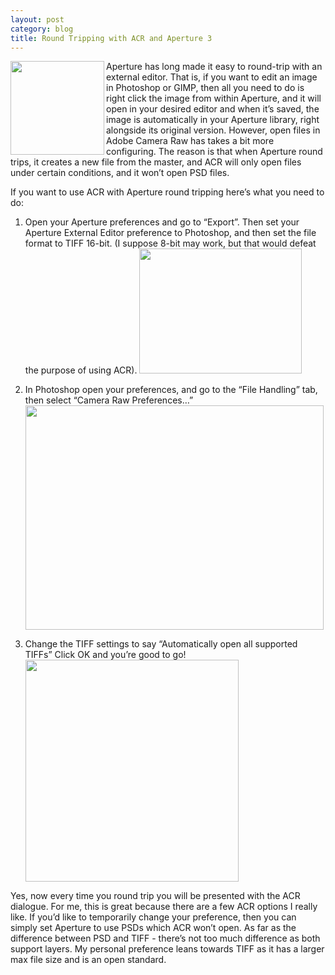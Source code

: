 ```yaml
---
layout: post
category: blog
title: Round Tripping with ACR and Aperture 3
---
```


<img src="http://media.tumblr.com/tumblr_m5g0uphwpB1qjg6k8.png" width="150" height="150" align="left" alt=""/>Aperture has long made it easy to round-trip with an external editor. That is, if you want to edit an image in Photoshop or GIMP, then all you need to do is right click the image from within Aperture, and it will open in your desired editor and when it’s saved, the image is automatically in your Aperture library, right alongside its original version. However, open files in Adobe Camera Raw has takes a bit more configuring. The reason is that when Aperture round trips, it creates a new file from the master, and ACR will only open files under certain conditions, and it won’t open PSD files.

If you want to use ACR with Aperture round tripping here’s what you need to do:


1. Open your Aperture preferences and go to “Export”. Then set your Aperture External Editor preference to Photoshop, and then set the file format to TIFF 16-bit. (I suppose 8-bit may work, but that would defeat the purpose of using ACR). <img src="http://media.tumblr.com/tumblr_m5g0lnHM8l1qjg6k8.png" width="260" height="200" alt=""/><br/>

2. In Photoshop open your preferences, and go to the “File Handling” tab, then select “Camera Raw Preferences…”<img src="http://media.tumblr.com/tumblr_m5g0me3aDX1qjg6k8.png" width="477" height="359" alt=""/>

3. Change the TIFF settings to say “Automatically open all supported TIFFs” Click OK and you’re good to go!<img src="http://media.tumblr.com/tumblr_m5g0mrb6TN1qjg6k8.png" width="341" height="355" alt=""/>


Yes, now every time you round trip you will be presented with the ACR dialogue. For me, this is great because there are a few ACR options I really like. If you’d like to temporarily change your preference, then you can simply set Aperture to use PSDs which ACR won’t open. As far as the difference between PSD and TIFF - there’s not too much difference as both support layers. My personal preference leans towards TIFF as it has a larger max file size and is an open standard.
